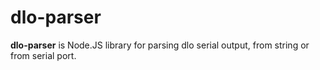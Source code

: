 # dlo-parser

**dlo-parser** is Node.JS library for parsing dlo serial output, from string or from serial port. 

